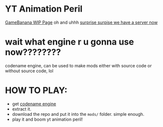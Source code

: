 # YT Animation Peril
[GameBanana WIP Page](https://gamebanana.com/wips/71991)
oh and uhhh [surprise surpise we have a server now](https://discord.gg/6EFtFdj8FZ)




# wait what engine r u gonna use now????????
codename engine, can be used to make mods either with source code or without source code, lol

# HOW TO PLAY:
- get [codename engine](https://github.com/FNF-CNE-Devs/CodenameEngine/actions)
- extract it.
- download the repo and put it into the ``mods/`` folder. simple enough.
- play it and boom yt animation peril!
